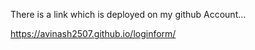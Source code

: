 There is a link which is deployed on my github Account...

https://avinash2507.github.io/loginform/
